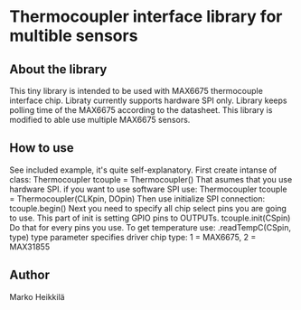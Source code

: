 # Thermocoupler interface library for multible sensors

## About the library
This tiny library is intended to be used with MAX6675 thermocouple interface chip. Libraty currently supports hardware SPI only. Library keeps polling time of the MAX6675 according to the datasheet.
This library is modified to able use multiple MAX6675 sensors.

## How to use
See included example, it's quite self-explanatory.
First create intanse of class:                                          Thermocoupler tcouple = Thermocoupler()
That asumes that you use hardware SPI.
if you want to use software SPI use:                                    Thermocoupler tcouple = Thermocoupler(CLKpin, DOpin)
Then use initialize SPI connection:                                     tcouple.begin()
Next you need to specify all chip select pins you are going to use.
This part of init is setting GPIO pins to OUTPUTs.                      tcouple.init(CSpin)
Do that for every pins you use.
To get temperature use:                                                 .readTempC(CSpin, type)
type parameter specifies driver chip type:                              1 = MAX6675, 2 = MAX31855


## Author
Marko Heikkilä
